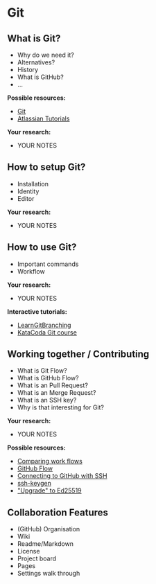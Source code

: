 # Git

##  What is Git?

- Why do we need it?
- Alternatives?
- History
- What is GitHub?
- ...

**Possible resources:**

- [Git](https://git-scm.com/)
- [Atlassian Tutorials](https://www.atlassian.com/git/tutorials)

**Your research:**

- YOUR NOTES

## How to setup Git?

- Installation
- Identity
- Editor

**Your research:**

- YOUR NOTES


## How to use Git?

- Important commands
- Workflow

<!--- git init, staging, restore, commit, branches, checkout-->

**Your research:**

- YOUR NOTES

**Interactive tutorials:**

- [LearnGitBranching](https://learngitbranching.js.org/)
- [KataCoda Git course](https://www.katacoda.com/courses/git/)

## Working together / Contributing

- What is Git Flow?
- What is GitHub Flow?
- What is an Pull Request?
- What is an Merge Request?
- What is an SSH key?
- Why is that interesting for Git?


**Your research:**

- YOUR NOTES

**Possible resources:**

- [Comparing work flows]
- [GitHub Flow]
- [Connecting to GitHub with SSH]
- [ssh-keygen]
- ["Upgrade" to Ed25519]


## Collaboration Features

- (GitHub) Organisation
- Wiki
- Readme/Markdown
- License
- Project board
- Pages
- Settings walk through





[Comparing work flows]: https://www.atlassian.com/git/tutorials/comparing-workflows
[GitHub Flow]: https://guides.github.com/introduction/flow/

[Connecting to GitHub with SSH]: https://help.github.com/en/github/authenticating-to-github/connecting-to-github-with-ssh
["Upgrade" to Ed25519]: https://medium.com/risan/upgrade-your-ssh-key-to-ed25519-c6e8d60d3c54
[ssh-keygen]: https://www.ssh.com/ssh/keygen